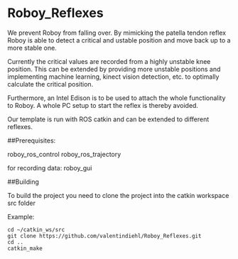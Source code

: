 # Roboy_Reflexes

We prevent Roboy from falling over. By mimicking the patella tendon reflex Roboy is able to detect a critical and ustable position and move back up to a more stable one.

Currently the critical values are recorded from a highly unstable knee position. This can be extended by providing more unstable positions and implementing machine learning, kinect vision detection, etc. to optimally calculate the critical position.

Furthermore, an Intel Edison is to be used to attach the whole functionality to Roboy. A whole PC setup to start the reflex is thereby avoided.

Our template is run with ROS catkin and can be extended to different reflexes.

##Prerequisites:

roboy_ros_control 
roboy_ros_trajectory

for recording data:
roboy_gui

##Building

To build the project you need to clone the project into the catkin workspace src folder

Example:

```
cd ~/catkin_ws/src
git clone https://github.com/valentindiehl/Roboy_Reflexes.git
cd ..
catkin_make
```
